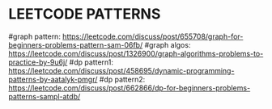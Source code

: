 # LEETCODE PATTERNS


#graph pattern: https://leetcode.com/discuss/post/655708/graph-for-beginners-problems-pattern-sam-06fb/
#graph algos: https://leetcode.com/discuss/post/1326900/graph-algorithms-problems-to-practice-by-9u6j/
#dp pattern1: https://leetcode.com/discuss/post/458695/dynamic-programming-patterns-by-aatalyk-pmgr/
#dp pattern2: https://leetcode.com/discuss/post/662866/dp-for-beginners-problems-patterns-sampl-atdb/
